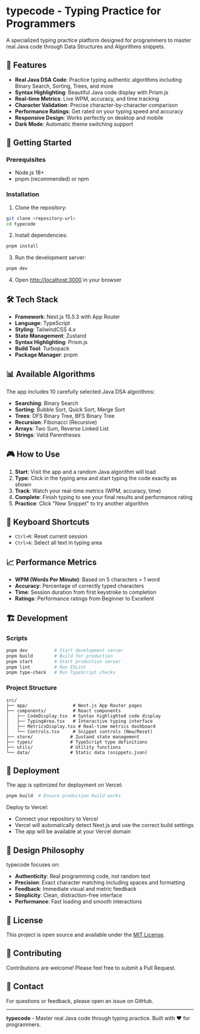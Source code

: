# typecode - Typing Practice for Programmers

A specialized typing practice platform designed for programmers to master real Java code through Data Structures and Algorithms snippets.

## 🎯 Features

- **Real Java DSA Code**: Practice typing authentic algorithms including Binary Search, Sorting, Trees, and more
- **Syntax Highlighting**: Beautiful Java code display with Prism.js
- **Real-time Metrics**: Live WPM, accuracy, and time tracking
- **Character Validation**: Precise character-by-character comparison
- **Performance Ratings**: Get rated on your typing speed and accuracy
- **Responsive Design**: Works perfectly on desktop and mobile
- **Dark Mode**: Automatic theme switching support

## 🚀 Getting Started

### Prerequisites

- Node.js 18+ 
- pnpm (recommended) or npm

### Installation

1. Clone the repository:
```bash
git clone <repository-url>
cd typecode
```

2. Install dependencies:
```bash
pnpm install
```

3. Run the development server:
```bash
pnpm dev
```

4. Open [http://localhost:3000](http://localhost:3000) in your browser

## 🛠️ Tech Stack

- **Framework**: Next.js 15.5.3 with App Router
- **Language**: TypeScript
- **Styling**: TailwindCSS 4.x
- **State Management**: Zustand
- **Syntax Highlighting**: Prism.js
- **Build Tool**: Turbopack
- **Package Manager**: pnpm

## 📊 Available Algorithms

The app includes 10 carefully selected Java DSA algorithms:

- **Searching**: Binary Search
- **Sorting**: Bubble Sort, Quick Sort, Merge Sort
- **Trees**: DFS Binary Tree, BFS Binary Tree
- **Recursion**: Fibonacci (Recursive)
- **Arrays**: Two Sum, Reverse Linked List
- **Strings**: Valid Parentheses

## 🎮 How to Use

1. **Start**: Visit the app and a random Java algorithm will load
2. **Type**: Click in the typing area and start typing the code exactly as shown
3. **Track**: Watch your real-time metrics (WPM, accuracy, time)
4. **Complete**: Finish typing to see your final results and performance rating
5. **Practice**: Click "New Snippet" to try another algorithm

## 🎯 Keyboard Shortcuts

- `Ctrl+R`: Reset current session
- `Ctrl+A`: Select all text in typing area

## 📈 Performance Metrics

- **WPM (Words Per Minute)**: Based on 5 characters = 1 word
- **Accuracy**: Percentage of correctly typed characters
- **Time**: Session duration from first keystroke to completion
- **Ratings**: Performance ratings from Beginner to Excellent

## 🏗️ Development

### Scripts

```bash
pnpm dev          # Start development server
pnpm build        # Build for production
pnpm start        # Start production server
pnpm lint         # Run ESLint
pnpm type-check   # Run TypeScript checks
```

### Project Structure

```
src/
├── app/                 # Next.js App Router pages
├── components/          # React components
│   ├── CodeDisplay.tsx  # Syntax highlighted code display
│   ├── TypingArea.tsx   # Interactive typing interface
│   ├── MetricsDisplay.tsx # Real-time metrics dashboard
│   └── Controls.tsx     # Snippet controls (New/Reset)
├── store/              # Zustand state management
├── types/              # TypeScript type definitions
├── utils/              # Utility functions
└── data/               # Static data (snippets.json)
```

## 🚀 Deployment

The app is optimized for deployment on Vercel:

```bash
pnpm build  # Ensure production build works
```

Deploy to Vercel:
- Connect your repository to Vercel
- Vercel will automatically detect Next.js and use the correct build settings
- The app will be available at your Vercel domain

## 🎨 Design Philosophy

typecode focuses on:
- **Authenticity**: Real programming code, not random text
- **Precision**: Exact character matching including spaces and formatting
- **Feedback**: Immediate visual and metric feedback
- **Simplicity**: Clean, distraction-free interface
- **Performance**: Fast loading and smooth interactions

## 📝 License

This project is open source and available under the [MIT License](LICENSE).

## 🤝 Contributing

Contributions are welcome! Please feel free to submit a Pull Request.

## 📧 Contact

For questions or feedback, please open an issue on GitHub.

---

**typecode** - Master real Java code through typing practice. Built with ❤️ for programmers.